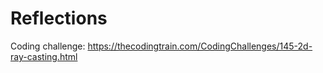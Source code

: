 # Reflections
Coding challenge: https://thecodingtrain.com/CodingChallenges/145-2d-ray-casting.html

